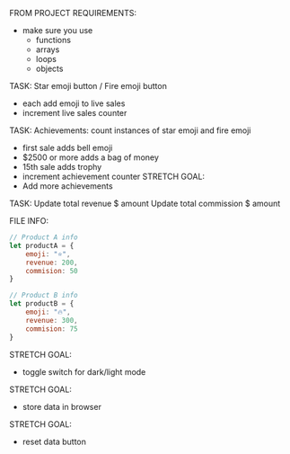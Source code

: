FROM PROJECT REQUIREMENTS:
- make sure you use
    - functions
    - arrays
    - loops
    - objects

TASK:
Star emoji button / Fire emoji button
- each add emoji to live sales
- increment live sales counter

TASK:
Achievements: count instances of star emoji and fire emoji
- first sale adds bell emoji
- $2500 or more adds a bag of money
- 15th sale adds trophy
- increment achievement counter
STRETCH GOAL:
- Add more achievements

TASK:
Update total revenue $ amount
Update total commission $ amount


FILE INFO:
```javascript
// Product A info
let productA = {
    emoji: "⭐",
    revenue: 200,
    commision: 50
}

// Product B info
let productB = {
    emoji: "🔥",
    revenue: 300,
    commision: 75
}
```

STRETCH GOAL:
- toggle switch for dark/light mode

STRETCH GOAL:
- store data in browser

STRETCH GOAL:
- reset data button